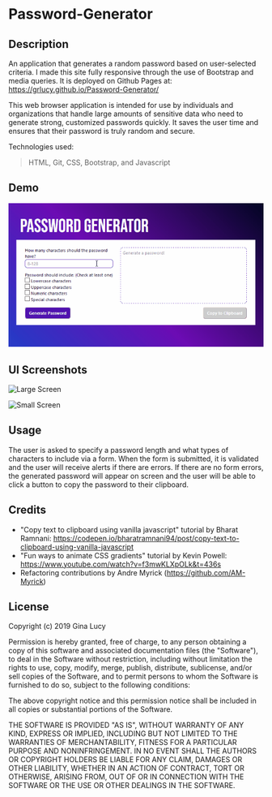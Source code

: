 # Password-Generator

## Description

An application that generates a random password based on user-selected criteria. I made this site fully responsive through the use of Bootstrap and media queries. It is deployed on Github Pages at: https://grlucy.github.io/Password-Generator/

This web browser application is intended for use by individuals and organizations that handle large amounts of sensitive data who need to generate strong, customized passwords quickly. It saves the user time and ensures that their password is truly random and secure.

Technologies used:

> HTML, Git, CSS, Bootstrap, and Javascript

## Demo

![Password Generator demo](/assets/screenshots/Password-Generator-demo.gif)

## UI Screenshots

![Large Screen](/assets/screenshots/LargeScreen.png)

![Small Screen](/assets/screenshots/SmallScreen.png)

## Usage

The user is asked to specify a password length and what types of characters to include via a form. When the form is submitted, it is validated and the user will receive alerts if there are errors. If there are no form errors, the generated password will appear on screen and the user will be able to click a button to copy the password to their clipboard.

## Credits

- "Copy text to clipboard using vanilla javascript" tutorial by Bharat Ramnani:
  https://codepen.io/bharatramnani94/post/copy-text-to-clipboard-using-vanilla-javascript
- "Fun ways to animate CSS gradients" tutorial by Kevin Powell:
  https://www.youtube.com/watch?v=f3mwKLXpOLk&t=436s
- Refactoring contributions by Andre Myrick (https://github.com/AM-Myrick)

## License

Copyright (c) 2019 Gina Lucy

Permission is hereby granted, free of charge, to any person obtaining a copy of this software and associated documentation files (the "Software"), to deal in the Software without restriction, including without limitation the rights to use, copy, modify, merge, publish, distribute, sublicense, and/or sell copies of the Software, and to permit persons to whom the Software is furnished to do so, subject to the following conditions:

The above copyright notice and this permission notice shall be included in all copies or substantial portions of the Software.

THE SOFTWARE IS PROVIDED "AS IS", WITHOUT WARRANTY OF ANY KIND, EXPRESS OR IMPLIED, INCLUDING BUT NOT LIMITED TO THE WARRANTIES OF MERCHANTABILITY, FITNESS FOR A PARTICULAR PURPOSE AND NONINFRINGEMENT. IN NO EVENT SHALL THE AUTHORS OR COPYRIGHT HOLDERS BE LIABLE FOR ANY CLAIM, DAMAGES OR OTHER LIABILITY, WHETHER IN AN ACTION OF CONTRACT, TORT OR OTHERWISE, ARISING FROM, OUT OF OR IN CONNECTION WITH THE SOFTWARE OR THE USE OR OTHER DEALINGS IN THE SOFTWARE.

